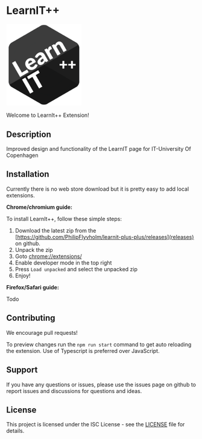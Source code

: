 # LearnIT++
<img src="public/images/logo.png" alt="LearnIT++ logo" width="200"/>

Welcome to LearnIt++ Extension!

## Description

Improved design and functionality of the LearnIT page for IT-University Of Copenhagen

## Installation
Currently there is no web store download but it is pretty easy to add local extensions.

**Chrome/chromium guide:**

To install LearnIt++, follow these simple steps:

1. Download the latest zip from the [https://github.com/PhilipFlyvholm/learnit-plus-plus/releases](releases) on github.
2. Unpack the zip
3. Goto [chrome://extensions/](chrome://extensions/)
4. Enable developer mode in the top right
5. Press `Load unpacked` and select the unpacked zip
6. Enjoy!

**Firefox/Safari guide:**

Todo

## Contributing
We encourage pull requests!

To preview changes run the `npm run start` command to get auto reloading the extension. Use of Typescript is preferred over JavaScript.

## Support

If you have any questions or issues, please use the issues page on github to report issues and discussions for questions and ideas.

## License

This project is licensed under the ISC License - see the [LICENSE](LICENSE) file for details.